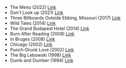 - The Menu (2022) [Link](https://www.imdb.com/title/tt9764362/)
- Don't Look up (2021) [Link](https://www.imdb.com/title/tt11286314/)
- Three Billboards Outside Ebbing, Missouri (2017) [Link](https://www.imdb.com/title/tt5027774/)
- Wild Tales (2014) [Link](https://www.imdb.com/title/tt3011894/)
- The Grand Budapest Hotel (2014) [Link](https://www.imdb.com/title/tt2278388/)
- Burn After Reading (2008) [Link](https://www.imdb.com/title/tt0887883/)
- In Bruges (2008) [Link](https://www.imdb.com/title/tt0780536/)
- Chicago (2002) [Link](https://www.imdb.com/title/tt0299658/)
- Punch-Drunk Love (2002) [Link](https://www.imdb.com/title/tt0272338/)
- The Big Lebowski (1998) [Link](https://www.imdb.com/title/tt0118715/)
- Dumb and Dumber (1994) [Link](https://www.imdb.com/title/tt0109686/)
